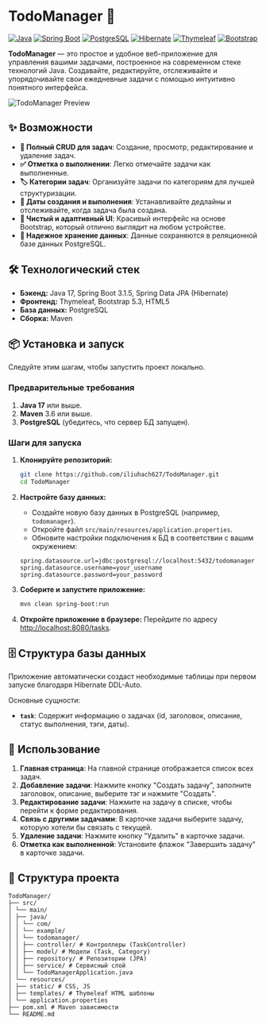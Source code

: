 # TodoManager 🚀

[![Java](https://img.shields.io/badge/Java-17-%23ED8B00?logo=openjdk)](https://openjdk.org/)
[![Spring Boot](https://img.shields.io/badge/Spring%20Boot-3.1.5-%236DB33F?logo=springboot)](https://spring.io/projects/spring-boot)
[![PostgreSQL](https://img.shields.io/badge/PostgreSQL-16-%23336791?logo=postgresql)](https://www.postgresql.org/)
[![Hibernate](https://img.shields.io/badge/Hibernate-6.3-%2359666C?logo=hibernate)](https://hibernate.org/)
[![Thymeleaf](https://img.shields.io/badge/Thymeleaf-3.1-%23005F0F?logo=thymeleaf)](https://www.thymeleaf.org/)
[![Bootstrap](https://img.shields.io/badge/Bootstrap-5.3-%237952B3?logo=bootstrap)](https://getbootstrap.com/)

**TodoManager** — это простое и удобное веб-приложение для управления вашими задачами, построенное на современном стеке технологий Java. Создавайте, редактируйте, отслеживайте и упорядочивайте свои ежедневные задачи с помощью интуитивно понятного интерфейса.

![TodoManager Preview](https://i.imgur.com/riGiWux.png)

## ✨ Возможности

*   **📝 Полный CRUD для задач**: Создание, просмотр, редактирование и удаление задач.
*   **✅ Отметка о выполнении**: Легко отмечайте задачи как выполненные.
*   **🏷️ Категории задач**: Организуйте задачи по категориям для лучшей структуризации.
*   **📅 Даты создания и выполнения**: Устанавливайте дедлайны и отслеживайте, когда задача была создана.
*   **🎨 Чистый и адаптивный UI**: Красивый интерфейс на основе Bootstrap, который отлично выглядит на любом устройстве.
*   **💾 Надежное хранение данных**: Данные сохраняются в реляционной базе данных PostgreSQL.

## 🛠️ Технологический стек

*   **Бэкенд:** Java 17, Spring Boot 3.1.5, Spring Data JPA (Hibernate)
*   **Фронтенд:** Thymeleaf, Bootstrap 5.3, HTML5
*   **База данных:** PostgreSQL
*   **Сборка:** Maven

## 📦 Установка и запуск

Следуйте этим шагам, чтобы запустить проект локально.

### Предварительные требования

1.  **Java 17** или выше.
2.  **Maven** 3.6 или выше.
3.  **PostgreSQL** (убедитесь, что сервер БД запущен).

### Шаги для запуска

1.  **Клонируйте репозиторий:**
    ```bash
    git clone https://github.com/iliuhach627/TodoManager.git
    cd TodoManager
    ```

2.  **Настройте базу данных:**
    *   Создайте новую базу данных в PostgreSQL (например, `todomanager`).
    *   Откройте файл `src/main/resources/application.properties`.
    *   Обновите настройки подключения к БД в соответствии с вашим окружением:
    ```properties
    spring.datasource.url=jdbc:postgresql://localhost:5432/todomanager
    spring.datasource.username=your_username
    spring.datasource.password=your_password
    ```

3.  **Соберите и запустите приложение:**
    ```bash
    mvn clean spring-boot:run
    ```

4.  **Откройте приложение в браузере:**
    Перейдите по адресу [http://localhost:8080/tasks](http://localhost:8080/tasks).

## 🗄️ Структура базы данных

Приложение автоматически создаст необходимые таблицы при первом запуске благодаря Hibernate DDL-Auto.

Основные сущности:
*   **`task`**: Содержит информацию о задачах (id, заголовок, описание, статус выполнения, тэги, даты).

## 🚀 Использование

1.  **Главная страница**: На главной странице отображается список всех задач.
2.  **Добавление задачи**: Нажмите кнопку "Создать задачу", заполните заголовок, описание, выберите тэг и нажмите "Создать".
3.  **Редактирование задачи**: Нажмите на задачу в списке, чтобы перейти к форме редактирования.
4.  **Связь с другими задачами**: В карточке задачи выберите задачу, которую хотели бы связать с текущей. 
5.  **Удаление задачи**: Нажмите кнопку "Удалить" в карточке задачи.
6.  **Отметка как выполненной**: Установите флажок "Завершить задачу" в карточке задачи.

## 📁 Структура проекта

```
TodoManager/
├── src/
│ └── main/
│ ├── java/
│ │ └── com/
│ │ └── example/
│ │ └── todomanager/
│ │ ├── controller/ # Контроллеры (TaskController)
│ │ ├── model/ # Модели (Task, Category)
│ │ ├── repository/ # Репозитории (JPA)
│ │ ├── service/ # Сервисный слой
│ │ └── TodoManagerApplication.java
│ └── resources/
│ ├── static/ # CSS, JS
│ ├── templates/ # Thymeleaf HTML шаблоны
│ └── application.properties
├── pom.xml # Maven зависимости
└── README.md
```
